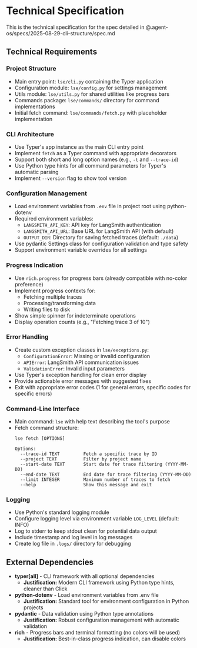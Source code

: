 # Technical Specification

This is the technical specification for the spec detailed in @.agent-os/specs/2025-08-29-cli-structure/spec.md

## Technical Requirements

### Project Structure
- Main entry point: `lse/cli.py` containing the Typer application
- Configuration module: `lse/config.py` for settings management
- Utils module: `lse/utils.py` for shared utilities like progress bars
- Commands package: `lse/commands/` directory for command implementations
- Initial fetch command: `lse/commands/fetch.py` with placeholder implementation

### CLI Architecture
- Use Typer's app instance as the main CLI entry point
- Implement `fetch` as a Typer command with appropriate decorators
- Support both short and long option names (e.g., `-t` and `--trace-id`)
- Use Python type hints for all command parameters for Typer's automatic parsing
- Implement `--version` flag to show tool version

### Configuration Management
- Load environment variables from `.env` file in project root using python-dotenv
- Required environment variables:
  - `LANGSMITH_API_KEY`: API key for LangSmith authentication
  - `LANGSMITH_API_URL`: Base URL for LangSmith API (with default)
  - `OUTPUT_DIR`: Directory for saving fetched traces (default: `./data`)
- Use pydantic Settings class for configuration validation and type safety
- Support environment variable overrides for all settings

### Progress Indication
- Use `rich.progress` for progress bars (already compatible with no-color preference)
- Implement progress contexts for:
  - Fetching multiple traces
  - Processing/transforming data
  - Writing files to disk
- Show simple spinner for indeterminate operations
- Display operation counts (e.g., "Fetching trace 3 of 10")

### Error Handling
- Create custom exception classes in `lse/exceptions.py`:
  - `ConfigurationError`: Missing or invalid configuration
  - `APIError`: LangSmith API communication issues
  - `ValidationError`: Invalid input parameters
- Use Typer's exception handling for clean error display
- Provide actionable error messages with suggested fixes
- Exit with appropriate error codes (1 for general errors, specific codes for specific errors)

### Command-Line Interface
- Main command: `lse` with help text describing the tool's purpose
- Fetch command structure:
  ```
  lse fetch [OPTIONS]
  
  Options:
    --trace-id TEXT         Fetch a specific trace by ID
    --project TEXT          Filter by project name
    --start-date TEXT       Start date for trace filtering (YYYY-MM-DD)
    --end-date TEXT         End date for trace filtering (YYYY-MM-DD)
    --limit INTEGER         Maximum number of traces to fetch
    --help                  Show this message and exit
  ```

### Logging
- Use Python's standard logging module
- Configure logging level via environment variable `LOG_LEVEL` (default: INFO)
- Log to stderr to keep stdout clean for potential data output
- Include timestamp and log level in log messages
- Create log file in `.logs/` directory for debugging

## External Dependencies

- **typer[all]** - CLI framework with all optional dependencies
  - **Justification:** Modern CLI framework using Python type hints, cleaner than Click
- **python-dotenv** - Load environment variables from .env file
  - **Justification:** Standard tool for environment configuration in Python projects
- **pydantic** - Data validation using Python type annotations
  - **Justification:** Robust configuration management with automatic validation
- **rich** - Progress bars and terminal formatting (no colors will be used)
  - **Justification:** Best-in-class progress indication, can disable colors